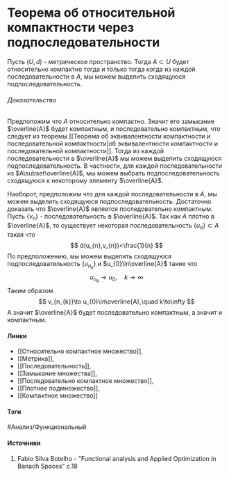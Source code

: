 # Теорема об относительной компактности через подпоследовательности
Пусть $(U,d)$ - метрическое пространство. Тогда $A\subset U$ будет относительно компактно тогда и только тогда когда из каждой последовательности в $A$, мы можем выделить сходящуюся подпоследовательность.

###### Доказательство
Предположим что $A$ относительно компактно. Значит его замыкание $\overline{A}$ будет компактным, и последовательно компактным, что следует из теоремы [[Теорема об эквивалентности компактности и последовательной компактности|об эквивалентности компактности и последовательной компактности]].
Тогда из каждой последовательности в $\overline{A}$ мы можем выделить сходящуюся подпоследовательность. В частности, для каждой последовательности из $A\subset\overline{A}$, мы можем выбрать подпоследовательность сходящуюся к некоторому элементу $\overline{A}$.

Наоборот, предположим что для каждой последовательности в $A$, мы можем выделить сходящуюся подпоследовательность. Достаточно доказать что $\overline{A}$ является последовательно компактным. Пусть $\{v_{n}\}$ - последовательность в $\overline{A}$. Так как $A$ плотно в $\overline{A}$, то существует некоторая последовательность $\{u_{n}\}\subset A$ такая что
$$
d(u_{n},v_{n})<\frac{1}{n}
$$
По предположению, мы можем выделить сходящуюся подпоследовательность $\{u_{n_{k}}\}$ и $u_{0}\in\overline{A}$ такие что
$$
u_{n_{k}}\to u_{0},\quad k\to\infty
$$
Таким образом
$$
v_{n_{k}}\to u_{0}\in\overline{A},\quad k\to\infty
$$
А значит $\overline{A}$ будет последовательно компактным, а значит и компактным.
#### Линки
- [[Относительно компактное множество]],
- [[Метрика]],
- [[Последовательность]],
- [[Замыкание множества]],
- [[Последовательно компактное множество]],
- [[Плотное подмножество]],
- [[Компактное множество]]
#### Тэги
 #Анализ/Функциональный 
#### Источники
1. Fabio Silva Botelho - "Functional analysis and Applied Optimization in Banach Spaces" с.18